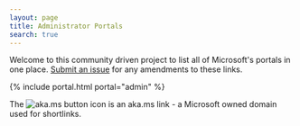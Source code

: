 ```yaml
---
layout: page
title: Administrator Portals
search: true
---
```

Welcome to this community driven project to list all of Microsoft's portals in one place. [Submit an issue](https://github.com/adamfowlerit/msportals.io/issues) for any amendments to these links.

{% include portal.html portal="admin" %}

The ![aka.ms button](.\images\akamsicon.png) icon is an aka.ms link - a Microsoft owned domain used for shortlinks.
